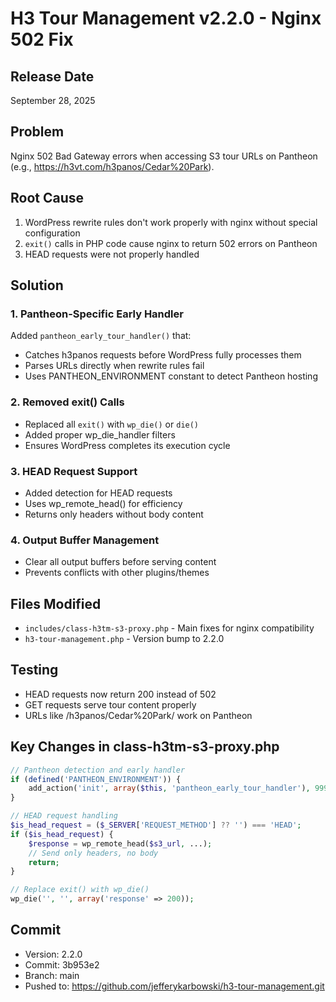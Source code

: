 # H3 Tour Management v2.2.0 - Nginx 502 Fix

## Release Date
September 28, 2025

## Problem
Nginx 502 Bad Gateway errors when accessing S3 tour URLs on Pantheon (e.g., https://h3vt.com/h3panos/Cedar%20Park).

## Root Cause
1. WordPress rewrite rules don't work properly with nginx without special configuration
2. `exit()` calls in PHP code cause nginx to return 502 errors on Pantheon
3. HEAD requests were not properly handled

## Solution

### 1. Pantheon-Specific Early Handler
Added `pantheon_early_tour_handler()` that:
- Catches h3panos requests before WordPress fully processes them
- Parses URLs directly when rewrite rules fail
- Uses PANTHEON_ENVIRONMENT constant to detect Pantheon hosting

### 2. Removed exit() Calls
- Replaced all `exit()` with `wp_die()` or `die()`
- Added proper wp_die_handler filters
- Ensures WordPress completes its execution cycle

### 3. HEAD Request Support
- Added detection for HEAD requests
- Uses wp_remote_head() for efficiency
- Returns only headers without body content

### 4. Output Buffer Management
- Clear all output buffers before serving content
- Prevents conflicts with other plugins/themes

## Files Modified
- `includes/class-h3tm-s3-proxy.php` - Main fixes for nginx compatibility
- `h3-tour-management.php` - Version bump to 2.2.0

## Testing
- HEAD requests now return 200 instead of 502
- GET requests serve tour content properly
- URLs like /h3panos/Cedar%20Park/ work on Pantheon

## Key Changes in class-h3tm-s3-proxy.php

```php
// Pantheon detection and early handler
if (defined('PANTHEON_ENVIRONMENT')) {
    add_action('init', array($this, 'pantheon_early_tour_handler'), 999);
}

// HEAD request handling
$is_head_request = ($_SERVER['REQUEST_METHOD'] ?? '') === 'HEAD';
if ($is_head_request) {
    $response = wp_remote_head($s3_url, ...);
    // Send only headers, no body
    return;
}

// Replace exit() with wp_die()
wp_die('', '', array('response' => 200));
```

## Commit
- Version: 2.2.0
- Commit: 3b953e2
- Branch: main
- Pushed to: https://github.com/jefferykarbowski/h3-tour-management.git